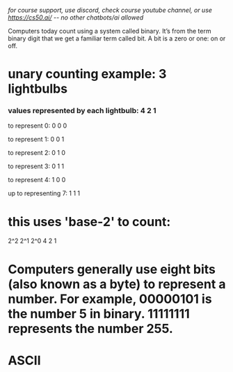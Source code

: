 *for course support, use discord, check course youtube channel, or use https://cs50.ai/ -- no other chatbots/ai allowed*

Computers today count using a system called binary. It’s from the term binary digit that we get a familiar term called bit. A bit is a zero or one: on or off.

# unary counting example: 3 lightbulbs
### values represented by each lightbulb: 4 2 1

to represent 0: 0 0 0

to represent 1: 0 0 1

to represent 2: 0 1 0

to represent 3: 0 1 1

to represent 4: 1 0 0

up to representing 7: 1 1 1

# this uses 'base-2' to count:
2^2  2^1  2^0
4    2    1

# Computers generally use eight bits (also known as a byte) to represent a number. For example, 00000101 is the number 5 in binary. 11111111 represents the number 255.


# ASCII